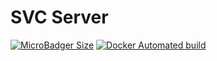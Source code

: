# SVC Server
[![MicroBadger Size](https://img.shields.io/microbadger/image-size/compsy/svc-server.svg)](https://hub.docker.com/r/compsy/svc-quest/)
[![Docker Automated build](https://img.shields.io/docker/automated/compsy/svc-server.svg)](https://hub.docker.com/u/researchable/dashboard/)


